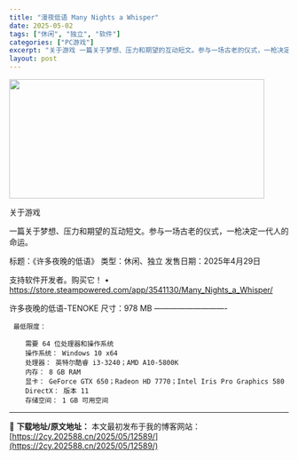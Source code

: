 ```yaml
---
title: "漫夜低语 Many Nights a Whisper"
date: 2025-05-02
tags: ["休闲", "独立", "软件"]
categories: ["PC游戏"]
excerpt: "关于游戏 一篇关于梦想、压力和期望的互动短文。参与一场古老的仪式，一枪决定一代人的命运。 标题：《许多夜晚的低语》 类型：休闲、独立 发售日期：2025年4月29日 支持软件开发者。购买它！ • https://store.steampowered.com/app/3541130/Many_Nigh&hellip;"
layout: post
---
```


<img class="aligncenter size-full wp-image-12571" src="https://2cy.202588.cn/wp-content/uploads/2025/05/202505021354168.webp" alt="" width="460" height="215" />

关于游戏

一篇关于梦想、压力和期望的互动短文。参与一场古老的仪式，一枪决定一代人的命运。

标题：《许多夜晚的低语》
类型：休闲、独立
发售日期：2025年4月29日

支持软件开发者。购买它！
• https://store.steampowered.com/app/3541130/Many_Nights_a_Whisper/

许多夜晚的低语-TENOKE
尺寸：978 MB
—————————- 

     最低限度：

        需要 64 位处理器和操作系统
        操作系统： Windows 10 x64
        处理器： 英特尔酷睿 i3-3240；AMD A10-5800K
        内存： 8 GB RAM
        显卡： GeForce GTX 650；Radeon HD 7770；Intel Iris Pro Graphics 580
        DirectX： 版本 11
        存储空间： 1 GB 可用空间


---
📖 **下载地址/原文地址：** 本文最初发布于我的博客网站：[https://2cy.202588.cn/2025/05/12589/](https://2cy.202588.cn/2025/05/12589/)
